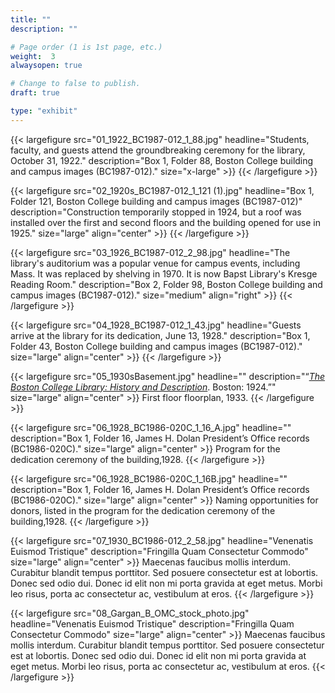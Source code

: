 ```yaml
---
title: ""
description: ""

# Page order (1 is 1st page, etc.)
weight:  3
alwaysopen: true

# Change to false to publish.
draft: true

type: "exhibit"
---
```


{{< largefigure src="01_1922_BC1987-012_1_88.jpg"
                headline="Students, faculty, and guests attend the groundbreaking ceremony for the library, October 31, 1922."
                description="Box 1, Folder 88, Boston College building and campus images (BC1987-012)."
                size="x-large" >}}
{{< /largefigure >}}

{{< largefigure src="02_1920s_BC1987-012_1_121 (1).jpg"
                headline="Box 1, Folder 121, Boston College building and campus images (BC1987-012)"
                description="Construction temporarily stopped in 1924, but a roof was installed over the first and second floors and the building opened for use in 1925." 
                size="large" align="center" >}}
{{< /largefigure >}}

{{< largefigure src="03_1926_BC1987-012_2_98.jpg"
                headline="The library's auditorium was a popular venue for campus events, including Mass. It was replaced by shelving in 1970. It is now Bapst Library's Kresge Reading Room."
                description="Box 2, Folder 98, Boston College building and campus images (BC1987-012)."
				size="medium"
                align="right" >}}
{{< /largefigure >}}

{{< largefigure src="04_1928_BC1987-012_1_43.jpg"
                headline="Guests arrive at the library for its dedication, June 13, 1928."
                description="Box 1, Folder 43, Boston College building and campus images (BC1987-012)." 
                size="large" align="center" >}}
{{< /largefigure >}}

{{< largefigure src="05_1930sBasement.jpg"
                headline=""
                description="“*[The Boston College Library: History and Description]( https://bc-primo.hosted.exlibrisgroup.com/permalink/f/l6ucgu/ALMA-BC21341858200001021)*. Boston: 1924.”" 
                size="large" align="center" >}}
First floor floorplan, 1933.
{{< /largefigure >}}

{{< largefigure src="06_1928_BC1986-020C_1_16_A.jpg"
                headline=""
                description="Box 1, Folder 16, James H. Dolan President’s Office records (BC1986-020C)." 
                size="large" align="center" >}}
Program for the dedication ceremony of the building,1928.
{{< /largefigure >}}

{{< largefigure src="06_1928_BC1986-020C_1_16B.jpg"
                headline=""
                description="Box 1, Folder 16, James H. Dolan President’s Office records (BC1986-020C)." 
                size="large" align="center" >}}
Naming opportunities for donors, listed in the program for the dedication ceremony of the building,1928.
{{< /largefigure >}}

{{< largefigure src="07_1930_BC1986-012_2_58.jpg"
                headline="Venenatis Euismod Tristique"
                description="Fringilla Quam Consectetur Commodo" 
                size="large" align="center" >}}
Maecenas faucibus mollis interdum. Curabitur blandit tempus porttitor. Sed posuere consectetur est at lobortis. Donec sed odio dui. Donec id elit non mi porta gravida at eget metus. Morbi leo risus, porta ac consectetur ac, vestibulum at eros.
{{< /largefigure >}}

{{< largefigure src="08_Gargan_B_OMC_stock_photo.jpg"
                headline="Venenatis Euismod Tristique"
                description="Fringilla Quam Consectetur Commodo" 
                size="large" align="center" >}}
Maecenas faucibus mollis interdum. Curabitur blandit tempus porttitor. Sed posuere consectetur est at lobortis. Donec sed odio dui. Donec id elit non mi porta gravida at eget metus. Morbi leo risus, porta ac consectetur ac, vestibulum at eros.
{{< /largefigure >}}

